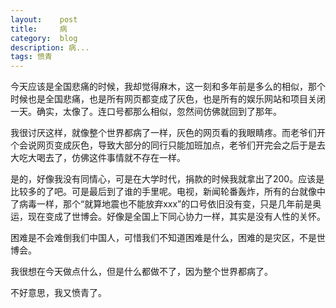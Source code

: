```yaml
---
layout:    post
title:     病
category:  blog
description: 病...
tags: 愤青
---
```

今天应该是全国悲痛的时候，我却觉得麻木，这一刻和多年前是多么的相似，那个时候也是全国悲痛，也是所有网页都变成了灰色，也是所有的娱乐网站和项目关闭一天。确实，太像了。连口号都那么相似，忽然间仿佛就回到了那年。

我很讨厌这样，就像整个世界都病了一样，灰色的网页看的我眼睛疼。而老爷们开个会说网页变成灰色，导致大部分的同行只能加班加点，老爷们开完会之后于是去大吃大喝去了，仿佛这件事情就不存在一样。

是的，好像我没有同情心，可是在大学时代，捐款的时候我就拿出了200。应该是比较多的了吧。可是最后到了谁的手里呢。电视，新闻轮番轰炸，所有的台就像中了病毒一样，那个“就算地震也不能放弃xxx”的口号依旧没有变，只是几年前是奥运，现在变成了世博会。好像是全国上下同心协力一样，其实是没有人性的关怀。

困难是不会难倒我们中国人，可惜我们不知道困难是什么，困难的是灾区，不是世博会。

我很想在今天做点什么，但是什么都做不了，因为整个世界都病了。

不好意思，我又愤青了。